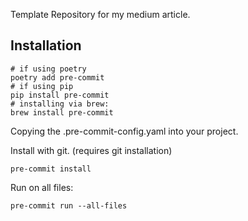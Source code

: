 Template Repository for my medium article.


## Installation

```
# if using poetry
poetry add pre-commit
# if using pip
pip install pre-commit
# installing via brew:
brew install pre-commit
```

Copying the .pre-commit-config.yaml into your project.

Install with git. (requires git installation)
```
pre-commit install
```


Run on all files:
```
pre-commit run --all-files
```
